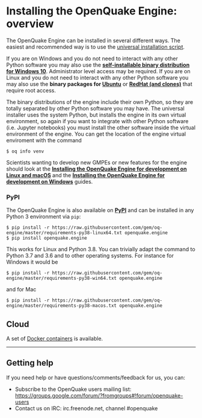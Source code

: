 # Installing the OpenQuake Engine: overview

The OpenQuake Engine can be installed in several different ways. The easiest and recommended way is to use the  [universal installation script](universal.md).

If you are on Windows and you do not need to interact with any other Python software you may also use the **[self-installable binary distribution for Windows 10](windows.md)**. Administrator level access may be required.
If you are on Linux and you do not need to interact with any other Python software you may also use the **binary packages for [Ubuntu](ubuntu.md)** or **[RedHat (and clones)](rhel.md)** that require root access.

The binary distributions of the engine include their own Python, so they are totally separated by other Python software you may have. The universal installer uses the system Python, but installs the engine in its own virtual environment, so again if you want to integrate with other Python software (i.e. Jupyter notebooks) you must install the other software inside the virtual environment of the engine. You can get the location of the engine virtual enviroment with the command
```
$ oq info venv
```

Scientists wanting to develop new GMPEs or new features for the engine should look at the **[Installing the OpenQuake Engine for development on Linux and macOS](development.md)**  and the **[Installing the OpenQuake Engine for development on Windows](development-windows.md)** guides.

### PyPI

The OpenQuake Engine is also available on **[PyPI](https://pypi.python.org/pypi/openquake.engine)** and can be installed in any Python 3 environment via `pip`:

```
$ pip install -r https://raw.githubusercontent.com/gem/oq-engine/master/requirements-py38-linux64.txt openquake.engine
$ pip install openquake.engine
```
This works for Linux and Python 3.8. You can trivially adapt the command to Python 3.7 and 3.6 and to other
operating systems. For instance for Windows it would be

```
$ pip install -r https://raw.githubusercontent.com/gem/oq-engine/master/requirements-py38-win64.txt openquake.engine
```
and for Mac
```
$ pip install -r https://raw.githubusercontent.com/gem/oq-engine/master/requirements-py38-macos.txt openquake.engine
```

## Cloud

A set of [Docker containers](docker.md) is available.

***

## Getting help
If you need help or have questions/comments/feedback for us, you can:
  * Subscribe to the OpenQuake users mailing list: https://groups.google.com/forum/?fromgroups#!forum/openquake-users
  * Contact us on IRC: irc.freenode.net, channel #openquake
